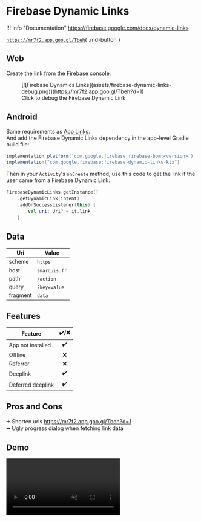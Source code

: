 # Firebase Dynamic Links

!!! info "Documentation" 
    https://firebase.google.com/docs/dynamic-links

[`https://mr7f2.app.goo.gl/Tbeh`](https://mr7f2.app.goo.gl/Tbeh){ .md-button }

## Web

Create the link from the [Firebase console](https://console.firebase.google.com/u/0/project/_/durablelinks/creation/).

<figure markdown>
  [![Firebase Dynamics Links](assets/firebase-dynamic-links-debug.png)](https://mr7f2.app.goo.gl/Tbeh?d=1)
  <figcaption>Click to debug the Firebase Dynamic Link</figcaption>
</figure>

## Android

Same requirements as [App Links](app-links.md).  
And add the Firebase Dynamic Links dependency in the app-level Gradle build file:

```groovy title="app/build.gradle.kts"
implementation platform('com.google.firebase:firebase-bom:<version>')
implementation("com.google.firebase:firebase-dynamic-links-ktx")
```

Then in your `Activity`'s `onCreate` method, use this code to get the link if the user came from a Firebase Dynamic Link:

```kotlin
FirebaseDynamicLinks.getInstance()
    .getDynamicLink(intent)
    .addOnSuccessListener(this) {
        val uri: Uri? = it.link
    }
```

## Data

| Uri | Value |
|---|---|
| scheme | `https` |
| host | `smarquis.fr` |
| path | `/action` |
| query | `?key=value` |
| fragment | `data` |

## Features

| Feature | ✔️/❌ |
|---|:---:|
| App not installed | ✔️ |
| Offline | ❌ |
| Referrer | ❌ |
| Deeplink | ✔️ |
| Deferred deeplink | ✔️ |

## Pros and Cons

➕ Shorten urls https://mr7f2.app.goo.gl/Tbeh?d=1  
➖ Ugly progress dialog when fetching link data  

## Demo

<video class="device" controls muted>
    <source src="../assets/firebase-dynamic-links.mp4" type="video/mp4">
</video>
